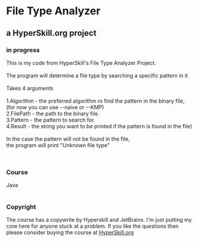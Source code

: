 <h1> File Type Analyzer </h1>
<h2> a HyperSkill.org project </h2>
<h3> in progress </h3>
<p>
This is my code from HyperSkill's File Type Analyzer Project.</br>
</br>
The program will determine a file type by searching a specific pattern in it</br>
</br>
Takes 4 arguments</br>
</br>
    1.Algorithm - the preferred algorithm ro find the pattern in the binary file, (for now you can use --naive or --KMP)</br>
    2.FilePath - the path to the binary file.</br>
    3.Pattern - the pattern to search for.</br>
    4.Result - the string you want to be printed if the pattern is found in the file)</br>
</br>
In the case the pattern will not be found in the file,</br>
the program will print "Unknown file type"</br>
</p>
</br>
<h3> Course </h3>

Java</br>
</br>
<h3> Copyright </h3>

The course has a copywrite by Hyperskill and JetBrains. I'm just putting my core here for anyone stuck at a problem.
If you like the questions then please consider buying the course at [HyperSkill.org](https://hyperskill.org/)
